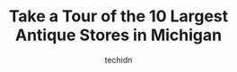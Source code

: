 ---
layout: ampstory
image: https://i0.wp.com/paketmu.com/wp-content/uploads/2023/06/parma-antique-mall-0-in-michigan-1686366231.jpeg?resize=640,853
author: techidn
featured: false
description: Explore the diverse Antique Store scene in Michigan, home to an incredible selection of 10 establishments catering to every taste. Whether youre in search of iconic favorites or undiscovere
title: Take a Tour of the 10 Largest Antique Stores in Michigan
cover:
   title: Take a Tour of the 10 Largest Antique Stores in Michigan
   subtitle: RICKPATE
   background: https://paketmu.com/wp-content/uploads/2023/06/parma-antique-mall-0-in-michigan-1686366231.jpeg

pages: 
 - layout: thirds
   top: <h1>#1 Town Peddler Craft and Antique Mall</h1>
   bottom: "<p>My favorite place to be. I could spend all day there. I even got my mom hooked on Town Peddler. She HAS to go every time she visits us. We spend hours browsing the aisles</p>"
   background: https://paketmu.com/wp-content/uploads/2023/06/parma-antique-mall-1-in-michigan-1686366232.jpeg
   backgroundblur: true
 - layout: thirds
   top: <h1>#2 Motor City Antique Gallery</h1>
   bottom: "<p>spent 3 hours here and could have easily spent more but didnt wear the right shoes. Soo many things to check out! me and the hunny left with many items.</p>"
   background: https://paketmu.com/wp-content/uploads/2023/06/parma-antique-mall-2-in-michigan-1686366233.jpeg
   cta:
      link: https://paketmu.com/take-a-tour-of-the-10-largest-antique-stores-in-michigan/
      text: Take a Tour of the 10 Largest Antique Stores in Michigan
 - layout: thirds
   top: <h1>#3 West Michigan Antique Mall</h1>
   bottom: "<p>I love roaming through this place with light pouring into the windows. There are so many cool vintage things to look at in here. Surprising and interesting and in good co</p>"
   background: https://paketmu.com/wp-content/uploads/2023/06/parma-antique-mall-3-in-michigan-1686366235.jpeg
   cta:
      link: https://paketmu.com/take-a-tour-of-the-10-largest-antique-stores-in-michigan/
      text: Take a Tour of the 10 Largest Antique Stores in Michigan
 - layout: thirds
   top: <h1>#4 Allen Antique Mall</h1>
   bottom: "<p>9011 W Chicago Rd, Allen, MI 49227, United States</p>"
   background: https://images.unsplash.com/photo-1488554378835-f7acf46e6c98?ixlib=rb-4.0.3&ixid=MnwxMjA3fDB8MHxwaG90by1wYWdlfHx8fGVufDB8fHx8&auto=format&fit=crop&w=640&h=853&q=80
   cta:
      link: https://paketmu.com/take-a-tour-of-the-10-largest-antique-stores-in-michigan/
      text: Take a Tour of the 10 Largest Antique Stores in Michigan
 - layout: thirds
   top: <h1>#5 Allen Antique Barn LLC.</h1>
   bottom: "<p>9247 W Chicago Rd, Allen, MI 49227, United States</p>"
   background: https://images.unsplash.com/photo-1509114397022-ed747cca3f65?ixlib=rb-4.0.3&ixid=MnwxMjA3fDB8MHxwaG90by1wYWdlfHx8fGVufDB8fHx8&auto=format&fit=crop&w=640&h=853&q=80
   cta:
      link: https://paketmu.com/take-a-tour-of-the-10-largest-antique-stores-in-michigan/
      text: Take a Tour of the 10 Largest Antique Stores in Michigan
 - layout: thirds
   top: <h1>#6 Lake Odessa Antique Mall</h1>
   bottom: "<p>1014 4th Ave, Lake Odessa, MI 48849, United States</p>"
   background: https://images.unsplash.com/photo-1489694553447-4c9339da310d?ixlib=rb-4.0.3&ixid=MnwxMjA3fDB8MHxwaG90by1wYWdlfHx8fGVufDB8fHx8&auto=format&fit=crop&w=640&h=853&q=80
   cta:
      link: https://paketmu.com/take-a-tour-of-the-10-largest-antique-stores-in-michigan/
      text: Take a Tour of the 10 Largest Antique Stores in Michigan
 - layout: thirds
   top: <h1>#7 Four Flags Antiques</h1>
   bottom: "<p>218 N 2nd St, Niles, MI 49120, United States</p>"
   background: https://images.unsplash.com/photo-1496096265110-f83ad7f96608?ixlib=rb-4.0.3&ixid=MnwxMjA3fDB8MHxwaG90by1wYWdlfHx8fGVufDB8fHx8&auto=format&fit=crop&w=640&h=853&q=80
   cta:
      link: https://paketmu.com/take-a-tour-of-the-10-largest-antique-stores-in-michigan/
      text: Take a Tour of the 10 Largest Antique Stores in Michigan
 - layout: thirds
   middle: Continue reading...
   background: https://images.unsplash.com/photo-1484589065579-248aad0d8b13?ixlib=rb-4.0.3&ixid=MnwxMjA3fDB8MHxwaG90by1wYWdlfHx8fGVufDB8fHx8&auto=format&fit=crop&w=640&h=853&q=80
   cta:
      link: https://paketmu.com/take-a-tour-of-the-10-largest-antique-stores-in-michigan/
      text: Take a Tour of the 10 Largest Antique Stores in Michigan
      
---